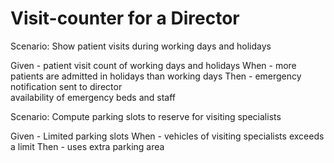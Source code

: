 # Visit-counter for a Director

Scenario: Show patient visits during working days and holidays

  Given - patient visit count of working days and holidays
  When -  more patients are admitted in holidays than working days 
  Then -  emergency notification sent to director\
          availability of emergency beds and staff 

Scenario: Compute parking slots to reserve for visiting specialists

  Given - Limited parking slots
  When -  vehicles of visiting specialists exceeds a limit
  Then -  uses extra parking area
